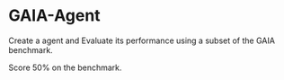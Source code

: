 # GAIA-Agent

Create a agent and Evaluate its performance using a subset of the GAIA benchmark.

Score 50% on the benchmark.
